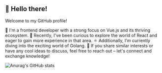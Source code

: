 ## 👋 Hello there!

Welcome to my GitHub profile!

🤑 I'm a frontend developer with a strong focus on Vue.js and its thriving ecosystem. 
🌱 Recently, I've been curious to explore the world of React and eager to gain more experience in that area.
⚛️ Additionally, I'm currently diving into the exciting world of Golang.
🚀 If you share similar interests or have any cool ideas to discuss, feel free to reach out – let's connect and exchange knowledge! 

![Anurag's GitHub stats](https://github-readme-stats.vercel.app/api?username=huangyul&show_icons=true&&title_color=fff&icon_color=79ff97&text_color=9f9f9f&bg_color=151515&count_private=true)
